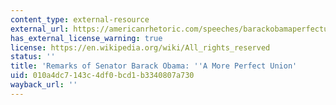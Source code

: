 ```yaml
---
content_type: external-resource
external_url: https://americanrhetoric.com/speeches/barackobamaperfectunion.htm
has_external_license_warning: true
license: https://en.wikipedia.org/wiki/All_rights_reserved
status: ''
title: 'Remarks of Senator Barack Obama: ''A More Perfect Union'
uid: 010a4dc7-143c-4df0-bcd1-b3340807a730
wayback_url: ''
---
```

